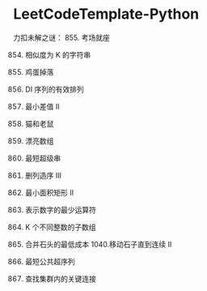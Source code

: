 # LeetCodeTemplate-Python

力扣未解之谜：
855. 考场就座

854. 相似度为 K 的字符串
 
887. 鸡蛋掉落

903. DI 序列的有效排列

910. 最小差值 II

913. 猫和老鼠

932. 漂亮数组
943. 最短超级串
960. 删列造序 III
963. 最小面积矩形 II
964. 表示数字的最少运算符
992. K 个不同整数的子数组
1000. 合并石头的最低成本
1040.移动石子直到连续 II
1092. 最短公共超序列
1192. 查找集群内的关键连接
